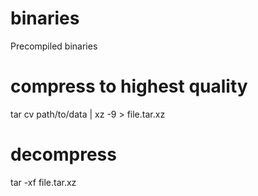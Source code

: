 # binaries
Precompiled binaries
# compress to highest quality 
tar cv path/to/data | xz -9 > file.tar.xz

# decompress
tar -xf file.tar.xz
